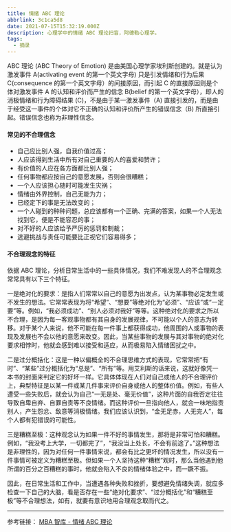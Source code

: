 ```yaml
---
title: 情绪 ABC 理论
abbrlink: 3c1ca5d8
date: 2021-07-15T15:32:19.000Z
description: 心理学中的情绪 ABC 理论扫盲，阿德勒心理学。
tags:
  - 摘录
---
```


ABC 理论 (ABC Theory of Emotion) 是由美国心理学家埃利斯创建的。就是认为激发事件 A(activating event 的第一个英文字母) 只是引发情绪和行为后果 C(consequence 的第一个英文字母）的间接原因，而引起 C 的直接原因则是个体对激发事件 A 的认知和评价而产生的信念 B(belief 的第一个英文字母），即人的消极情绪和行为障碍结果 (C)，不是由于某一激发事件（A) 直接引发的，而是由于经受这一事件的个体对它不正确的认知和评价所产生的错误信念（B) 所直接引起。错误信念也称为非理性信念。

<!--more-->

#### 常见的不合理信念

- 自己应比别人强，自我价值过高；
- 人应该得到生活中所有对自己重要的人的喜爱和赞许；
- 有价值的人应在各方面都比别人强；
- 任何事物都应按自己的意愿发展，否则会很糟糕；
- 一个人应该担心随时可能发生灾祸；
- 情绪由外界控制，自己无能为力；
- 已经定下的事是无法改变的；
- 一个人碰到的种种问题，总应该都有一个正确、完满的答案，如果一个人无法找到它，便是不能容忍的事；
- 对不好的人应该给予严厉的惩罚和制裁；
- 逃避挑战与责任可能要比正视它们容易得多；

#### 不合理观念的特征

依据 ABC 理论，分析日常生活中的一些具体情况，我们不难发现人的不合理观念常常具有以下三个特征。

一是绝对化的要求：是指人们常常以自己的意愿为出发点，认为某事物必定发生或不发生的想法。它常常表现为将“希望”、“想要”等绝对化为“必须”、“应该”或“一定要”等。例如，“我必须成功”、“别人必须对我好”等等。这种绝对化的要求之所以不合理，是因为每一客观事物都有其自身的发展规律，不可能以个人的意志为转移。对于某个人来说，他不可能在每一件事上都获得成功，他周围的人或事物的表现及发展也不会以他的意愿来改变。因此，当某些事物的发展与其对事物的绝对化要求相悖时，他就会感到难以接受和适应，从而极易陷入情绪困扰之中。

二是过分概括化：这是一种以偏概全的不合理思维方式的表现，它常常把“有时”、“某些”过分概括化为“总是”、“所有”等。用艾利斯的话来说，这就好像凭一本书的封面来判定它的好坏一样。它具体体现在人们对自己或他人的不合理评价上，典型特征是以某一件或某几件事来评价自身或他人的整体价值。例如，有些人遭受一些失败后，就会认为自己“一无是处、毫无价值”，这种片面的自我否定往往导致自卑自弃、自罪自责等不良情绪。而这种评价一旦指向他人，就会一味地指责别人，产生怨忿、敌意等消极情绪。我们应该认识到，“金无足赤，人无完人”，每个人都有犯错误的可能性。

三是糟糕至极：这种观念认为如果一件不好的事情发生，那将是非常可怕和糟糕。例如，“我没考上大学，一切都完了”，“我没当上处长，不会有前途了。”这种想法是非理性的，因为对任何一件事情来说，都会有比之更坏的情况发生，所以没有一件事情可被定义为糟糕至极。但如果一个人坚持这种“糟糕”观时，那么当他遇到他所谓的百分之百糟糕的事时，他就会陷入不良的情绪体验之中，而一蹶不振。

因此，在日常生活和工作中，当遭遇各种失败和挫折，要想避免情绪失调，就应多检查一下自己的大脑，看是否存在一些“绝对化要求”、“过分概括化”和“糟糕至极”等不合理想法，如有，就要有意识地用合理观念取而代之。

---

参考链接：
[MBA 智库 - 情绪 ABC 理论](https://wiki.mbalib.com/zh-tw/%E6%83%85%E7%BB%AAABC%E7%90%86%E8%AE%BA)
